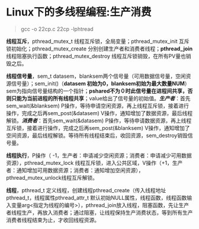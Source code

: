 # Linux下的多线程编程:生产消费


> gcc -o 22cp.c 22cp -lphtread





**线程互斥**，pthread_mutex_t 线程互斥锁，全局变量；pthread_mutex_init 互斥锁初始化；pthread_mutex_create 分别创建生产者和消费者线程；**pthread_join** 线程阻塞执行函数；pthread_mutex_destroy 线程互斥锁销毁，在所有PV量也销毁之后。

**线程信号量**，sem_t datasem，blanksem两个信号量（可用数据信号量，空闲资源信号量）；sem_init()（**datasem 初始为0，blanksem初始为最大数量NUM**）sem为指向信号量结构的一个指针；**pshared不为０时此信号量在进程间共享，否则只能为当前进程的所有线程共享**；value给出了信号量的初始值。***生产者***：首先sem_wait(&blanksem) P操作，等待申请空闲资源，再上线程互斥锁，接着进行操作，完成之后再sem_post(&datasem) V操作，通知增加了数据资源，最后线程解锁。***消费者***：首先sem_wait(&datasem) P操作，等待申请数据资源，再上线程互斥锁，接着进行操作，完成之后再sem_post(&blanksem) V操作，通知增加了空间资源，最后线程解锁。等待所有线程结束后，收回资源，sem_destroy销毁信号量。

**线程执行**，P操作（ -1，生产者：申请减少空闲资源；消费者：申请减少可用数据资源），pthread_mutex_lock 线程互斥锁，进入公共区域，V操作（+1，生产者：通知增加可用数据资源；消费者：通知增加空闲资源），pthread_mutex_unlock线程互斥解锁。

**线程**，pthread_t 定义线程，创建线程pthread_create（传入线程地址pthread_t，线程属性pthread_attr_t 默认初始NULL属性，线程函数，线程函数输入变量arg<指定为线程的编号>），pthread_join放入线程，阻塞函数，先让生产者线程生产，再放入消费者；通过阻塞，让线程保持生产消费状态，等到所有生产消费者线程结束为止，才收回线程资源。
